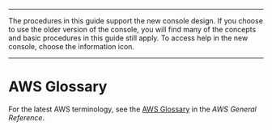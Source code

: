 --------

The procedures in this guide support the new console design\. If you choose to use the older version of the console, you will find many of the concepts and basic procedures in this guide still apply\. To access help in the new console, choose the information icon\.

--------

# AWS Glossary<a name="glossary"></a>

For the latest AWS terminology, see the [AWS Glossary](https://docs.aws.amazon.com/general/latest/gr/glos-chap.html) in the *AWS General Reference*\.
